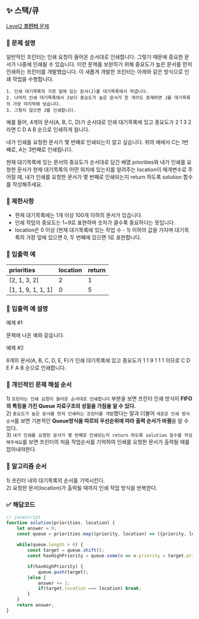 ## ✨ 스택/큐
[Level2 **프린터** 문제](https://programmers.co.kr/learn/courses/30/lessons/42587) 

### 📘 문제 설명
일반적인 프린터는 인쇄 요청이 들어온 순서대로 인쇄합니다. 그렇기 때문에 중요한 문서가 나중에 인쇄될 수 있습니다. 이런 문제를 보완하기 위해 중요도가 높은 문서를 먼저 인쇄하는 프린터를 개발했습니다. 이 새롭게 개발한 프린터는 아래와 같은 방식으로 인쇄 작업을 수행합니다.
```
1. 인쇄 대기목록의 가장 앞에 있는 문서(J)를 대기목록에서 꺼냅니다.
2. 나머지 인쇄 대기목록에서 J보다 중요도가 높은 문서가 한 개라도 존재하면 J를 대기목록의 가장 마지막에 넣습니다.
3. 그렇지 않으면 J를 인쇄합니다.
```
예를 들어, 4개의 문서(A, B, C, D)가 순서대로 인쇄 대기목록에 있고 중요도가 2 1 3 2 라면 C D A B 순으로 인쇄하게 됩니다.

내가 인쇄를 요청한 문서가 몇 번째로 인쇄되는지 알고 싶습니다. 위의 예에서 C는 1번째로, A는 3번째로 인쇄됩니다.

현재 대기목록에 있는 문서의 중요도가 순서대로 담긴 배열 priorities와 내가 인쇄를 요청한 문서가 현재 대기목록의 어떤 위치에 있는지를 알려주는 location이 매개변수로 주어질 때, 내가 인쇄를 요청한 문서가 몇 번째로 인쇄되는지 return 하도록 solution 함수를 작성해주세요.

### 📕 제한사항
- 현재 대기목록에는 1개 이상 100개 이하의 문서가 있습니다.
- 인쇄 작업의 중요도는 1~9로 표현하며 숫자가 클수록 중요하다는 뜻입니다.
- location은 0 이상 (현재 대기목록에 있는 작업 수 - 1) 이하의 값을 가지며 대기목록의 가장 앞에 있으면 0, 두 번째에 있으면 1로 표현합니다.

### 📙 입출력 예
|priorities|location|return|
|:---------|:-------|:-----|
| [2, 1, 3, 2] |2|1|
| [1, 1, 9, 1, 1, 1] |0|5|

### 📒 입출력 예 설명
예제 #1

문제에 나온 예와 같습니다.

예제 #2

6개의 문서(A, B, C, D, E, F)가 인쇄 대기목록에 있고 중요도가 1 1 9 1 1 1 이므로 C D E F A B 순으로 인쇄합니다.

### 📗 개인적인 문제 해설 순서 
1\) `프린터는 인쇄 요청이 들어온 순서대로 인쇄합니다` 부분을 보면 프린터 인쇄 방식이 **FIFO의 특징을 가진 Queue 자료구조의 성질을 가짐을 알 수 있다.**   
2\) `중요도가 높은 문서를 먼저 인쇄하는 프린터를 개발`했다는 말과 더불어 `새로운 인쇄 방식 순서`를 보면 기본적인 **Queue방식을 따르되 우선순위에 따라 출력 순서가 바뀜**을 알 수 있다.   
3\) `내가 인쇄를 요청한 문서가 몇 번째로 인쇄되는지 return 하도록 solution 함수를 작성해주세요`를 보면 프린터의 처음 작업순서를 기억하여 인쇄를 요청한 문서가 출력될 때를 잡아내야한다.


### 📔 알고리즘 순서
1\) 프린터 내의 대기목록의 순서를 기억시킨다.    
2\) 요청한 문서(location)가 출력될 때까지 인쇄 작업 방식을 반복한다. 


### ✅ 해답코드
```javascript
// javascript
function solution(priorities, location) {
    let answer = 0;
    const queue = priorities.map((priority, location) => ({priority, location}));
    
    while(queue.length > 0) {
        const target = queue.shift();
        const hasHighPriority = queue.some(v => v.priority > target.priority);

        if(hasHighPriority) {
            queue.push(target);   
        }else {
            answer += 1;
            if(target.location === location) break;
        }
    }
    return answer;
}
```